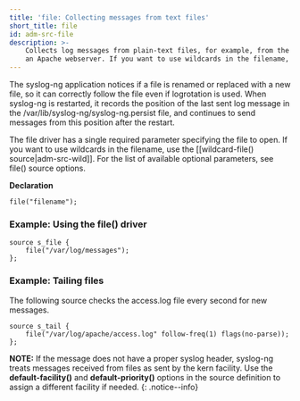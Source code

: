 ```yaml
---
title: 'file: Collecting messages from text files'
short_title: file
id: adm-src-file
description: >-
    Collects log messages from plain-text files, for example, from the logfiles of
    an Apache webserver. If you want to use wildcards in the filename, use the [[wildcard-file() source|adm-src-wild]].
---
```


The syslog-ng application notices if a file is renamed or replaced with
a new file, so it can correctly follow the file even if logrotation is
used. When syslog-ng is restarted, it records the position of the last
sent log message in the /var/lib/syslog-ng/syslog-ng.persist file, and
continues to send messages from this position after the restart.

The file driver has a single required parameter specifying the file to
open. If you want to use wildcards in the filename, use the [[wildcard-file() source|adm-src-wild]].
For the list of available optional parameters, see file() source options.

**Declaration**

```config
file("filename");
```

### Example: Using the file() driver

```config
source s_file {
    file("/var/log/messages");
};
```

### Example: Tailing files

The following source checks the access.log file every second for new
messages.

```config
source s_tail {
    file("/var/log/apache/access.log" follow-freq(1) flags(no-parse));
};
```

**NOTE:** If the message does not have a proper syslog header, syslog-ng
treats messages received from files as sent by the kern facility. Use
the **default-facility()** and **default-priority()** options in the
source definition to assign a different facility if needed.
{: .notice--info}
